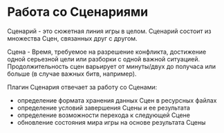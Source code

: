 # Работа со Сценариями

Сценарий - это сюжетная линия игры в целом. Сценарий состоит из множества Сцен, связанных друг с другом.

Сцена - Время, требуемое на разрешение конфликта, достижение одной серьезной цели или разборки с одной важной ситуацией. Продолжительность сцен варьирует от минуты/двух до получаса или больше (в случае важных битв, например).

Плагин Сценария отвечает за работу со Сценами: 

* определение формата хранения данных Сцен в ресурсных файлах
* определение условий завершения Сцены и ее результата
* определение возможности перехода к следующей Сцене
* обновление состояния мира игры на основе результата Сцены

